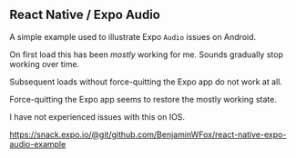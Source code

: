 ## React Native / Expo Audio

A simple example used to illustrate Expo `Audio` issues on Android.

On first load this has been *mostly* working for me. Sounds gradually stop working over time.

Subsequent loads without force-quitting the Expo app do not work at all.

Force-quitting the Expo app seems to restore the mostly working state.

I have not experienced issues with this on IOS.

https://snack.expo.io/@git/github.com/BenjaminWFox/react-native-expo-audio-example
